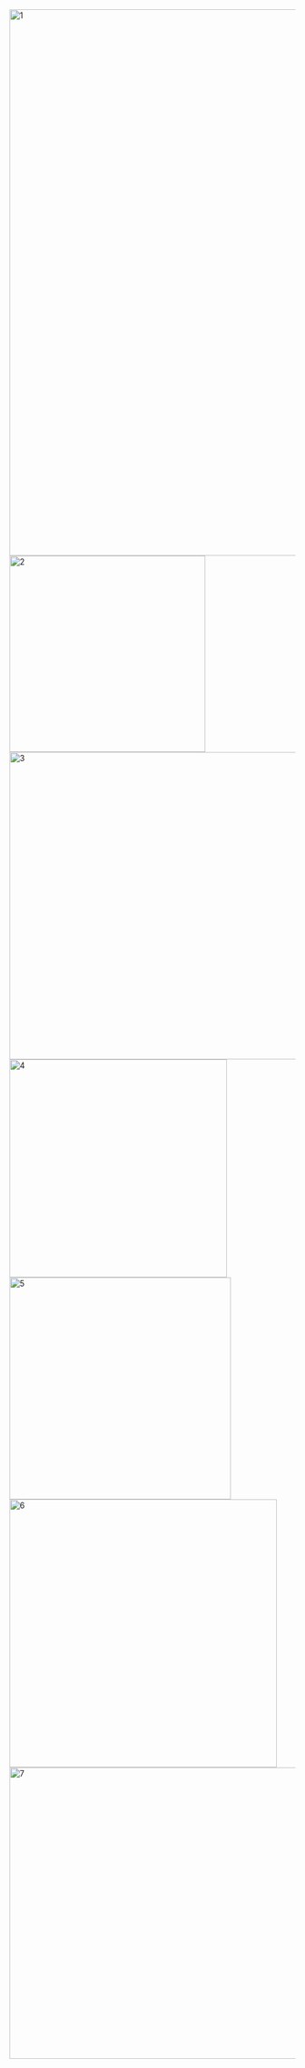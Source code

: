 <img width="960" alt="1" src="https://github.com/Vishal2970/Car_Rental/assets/96405876/85c33444-d450-4b8c-8ff5-32e27d48e125">


<img width="345" alt="2" src="https://github.com/Vishal2970/Car_Rental/assets/96405876/9d596823-bd69-4c23-882b-a97f860d9c44">



<img width="540" alt="3" src="https://github.com/Vishal2970/Car_Rental/assets/96405876/ed2d9580-0b41-41e8-92b0-9c90251a147e">



<img width="383" alt="4" src="https://github.com/Vishal2970/Car_Rental/assets/96405876/5822bd0c-8cef-4fc4-af76-8b88c63bbc31">



<img width="390" alt="5" src="https://github.com/Vishal2970/Car_Rental/assets/96405876/551b2779-cf0c-40e6-8abc-10140edb9ed8">




<img width="471" alt="6" src="https://github.com/Vishal2970/Car_Rental/assets/96405876/c523d7ab-7ac4-407b-aa99-66b69209dd83">




<img width="512" alt="7" src="https://github.com/Vishal2970/Car_Rental/assets/96405876/cc99502b-f4a0-42da-9b90-8e7a8c8c6cee">
